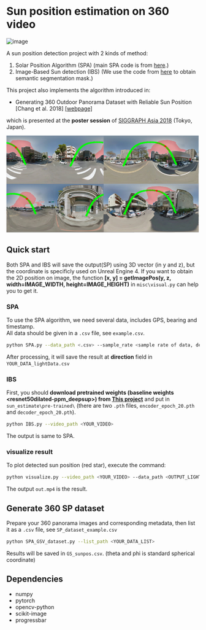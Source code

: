 # Sun position estimation on 360 video #
![image](teaser/teaser.gif)  

A sun position detection project with 2 kinds of method:
1. Solar Position Algorithm (SPA) (main SPA code is from [here](https://github.com/s-bear/sun-position).) 
2. Image-Based Sun detection (IBS) (We use the code from [here](https://github.com/CSAILVision/semantic-segmentation-pytorch) to obtain semantic segmentation mask.)

This project also implements the algorithm introduced in:  
* Generating 360 Outdoor Panorama Dataset with Reliable Sun Position [Chang et al. 2018] [[webpage]](https://cgv.cs.nthu.edu.tw/projects/360SP)

which is presented at the **poster session** of [SIGGRAPH Asia 2018](https://sa2018.siggraph.org/en/) (Tokyo, Japan).  

![image](teaser/pic_1.png)  

## Quick start ##
Both SPA and IBS will save the output(SP) using 3D vector (in y and z), but the coordinate is specificly used on Unreal Engine 4. If you want to obtain the 2D position on image, the function **[x, y] = getImagePos(y, z, width=IMAGE_WIDTH, height=IMAGE_HEIGHT)** in ```misc\visual.py``` can help you to get it.

### SPA ###
To use the SPA algorithm, we need several data, includes GPS, bearing and timestamp.  
All data should be given in a ```.csv``` file, see ```example.csv```.
```bash
python SPA.py --data_path <.csv> --sample_rate <sample rate of data, default=10>
```
After processing, it will save the result at **direction** field in ```YOUR_DATA_lightData.csv``` 
### IBS ###
First, you should **download pretrained weights (baseline weights <resnet50dilated-ppm_deepsup>) from [This project](https://github.com/CSAILVision/semantic-segmentation-pytorch)** and put in ```sun_estimate\pre-trained\``` (there are two ```.pth``` files, ```encoder_epoch_20.pth``` and ```decoder_epoch_20.pth```).
```bash
python IBS.py --video_path <YOUR_VIDEO>
```
The output is same to SPA.
### visualize result ###
To plot detected sun position (red star), execute the command:
```bash
python visualize.py --video_path <YOUR_VIDEO> --data_path <OUTPUT_LIGHT_DATA>
```
The output ```out.mp4``` is the result.
## Generate 360 SP dataset ##
Prepare your 360 panorama images and corresponding metadata, then list it as a ```.csv``` file, see ```SP_dataset_example.csv```
```bash
python SPA_GSV_dataset.py --list_path <YOUR_DATA_LIST>
```
Results will be saved in ```GS_sunpos.csv```. (theta and phi is standard spherical coordinate)
## Dependencies ##
* numpy
* pytorch
* opencv-python
* scikit-image
* progressbar


